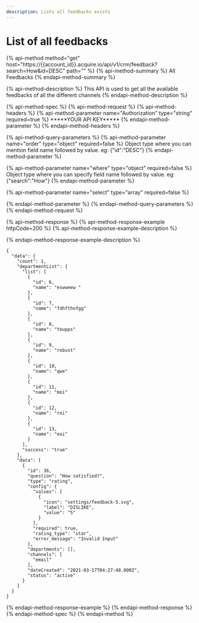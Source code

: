 ```yaml
---
description: Lists all feedbacks exists
---
```


# List of all feedbacks

{% api-method method="get" host="https://{{account\_id}}.acquire.io/api/v1/crm/feedback?search=How&id=DESC" path="" %}
{% api-method-summary %}
All Feedbacks
{% endapi-method-summary %}

{% api-method-description %}
This API is used to get all the available feedbacks of all the different channels
{% endapi-method-description %}

{% api-method-spec %}
{% api-method-request %}
{% api-method-headers %}
{% api-method-parameter name="Authorization" type="string" required=true %}
\*\*\*\*\*YOUR API KEY\*\*\*\*\*
{% endapi-method-parameter %}
{% endapi-method-headers %}

{% api-method-query-parameters %}
{% api-method-parameter name="order" type="object" required=false %}
Object type where you can mention field name followed by value. eg: {"id":"DESC"}
{% endapi-method-parameter %}

{% api-method-parameter name="where" type="object" required=false %}
Object type where you can specify field name followed by value. eg: {"search":"How"}
{% endapi-method-parameter %}

{% api-method-parameter name="select" type="array" required=false %}

{% endapi-method-parameter %}
{% endapi-method-query-parameters %}
{% endapi-method-request %}

{% api-method-response %}
{% api-method-response-example httpCode=200 %}
{% api-method-response-example-description %}

{% endapi-method-response-example-description %}

```
{
  "data": {
    "count": 1,
    "departmentList": {
      "list": [
        {
          "id": 6,
          "name": "eswweew "
        },
        {
          "id": 7,
          "name": "fdhfthnfgg"
        },
        {
          "id": 8,
          "name": "Youpps"
        },
        {
          "id": 9,
          "name": "robust"
        },
        {
          "id": 10,
          "name": "qwe"
        },
        {
          "id": 11,
          "name": "moi"
        },
        {
          "id": 12,
          "name": "roi"
        },
        {
          "id": 13,
          "name": "eoi"
        }
      ],
      "success": "true"
    },
    "data": [
      {
        "id": 36,
        "question": "How satisfied?",
        "type": "rating",
        "config": {
          "values": [
            {
              "icon": "settings/feedback-5.svg",
              "label": "DISLIKE",
              "value": "5"
            }
          ],
          "required": true,
          "rating_type": "star",
          "error_message": "Invalid Input"
        },
        "departments": [],
        "channels": [
          "email"
        ],
        "dateCreated": "2021-03-17T04:27:48.000Z",
        "status": "active"
      }
    ]
  }
}
```
{% endapi-method-response-example %}
{% endapi-method-response %}
{% endapi-method-spec %}
{% endapi-method %}



